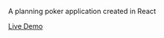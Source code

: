A planning poker application created in React

<a href="https://planning-poker-hk.herokuapp.com/">Live Demo</a>
